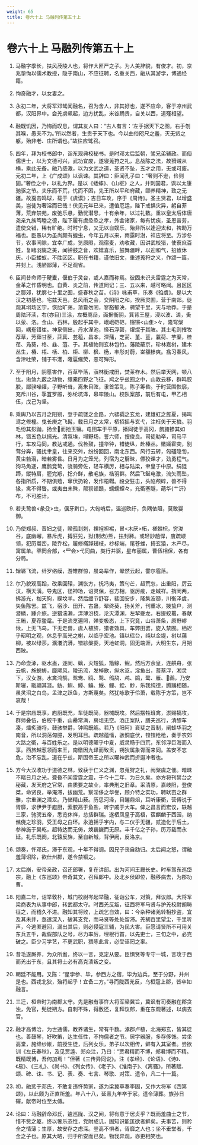 ```yaml
---
weight: 65
title: 卷六十上 马融列传第五十上
---
```


# 卷六十上 马融列传第五十上

1. <span id="卷六十上_马融列传第五十上-1"></span>
马融字季长，扶风茂陵人也，将作大匠严之子。为人美辞貌，有俊才。初，京兆挚恂以儒术教授，隐于南山，不应征聘，名重关西，融从其游学，博通经籍。

2. <span id="卷六十上_马融列传第五十上-2"></span>
恂奇融才，以女妻之。

3. <span id="卷六十上_马融列传第五十上-3"></span>
永初二年，大将军邓骘闻融名，召为舍人，非其好也，遂不应命，客于凉州武都，汉阳界中。会羌虏飙起，边方扰乱，米谷踊贵，自关以西，道殣相望。

4. <span id="卷六十上_马融列传第五十上-4"></span>
融既饥因，乃悔而叹息，谓其友人曰：“古人有言：‘左手据天下之图，右手刎其喉，愚夫不为。’所以然者，生贵于天下也。今以曲俗咫尺之羞，灭无赀之躯，殆非老、庄所谓也。”故往应骘召。

5. <span id="卷六十上_马融列传第五十上-5"></span>
四年，拜为校书郎中，诣东观典校秘书。是时邓太后监朝，骘兄弟辅政。而俗儒世士，以为文德可兴，武功宜废，遂寝蒐狩之礼，息战陈之法，故猾贼从横，乘此无备。融乃感激，以为文武之道，圣贤不坠，五才之用，无或可废。元初二年，上《广成颂》以讽谏。其辞曰：臣闻孔子曰：“奢则不逊，俭则固。”奢俭之中，以礼为界。是以《蟋蟀》、《山枢》之人，并刺国君，讽以太康驰驱之节。夫乐而不荒，忧而不困，先王所以平和府藏，颐养精神，致之无疆。故戛击鸣球，载于《虞谟》；吉日车攻，序于《周诗》。圣主贤君，以增盛美，岂徒为奢淫而已哉！伏见元年已来，遭值厄运，陛下戒惧灾异，躬自菲薄，荒弃禁苑，废弛乐悬，勤忧潜思，十有余年，以过礼数。重以皇太后体唐尧亲九族笃睦之德，陛下履有虞烝烝之孝，外舍诸家，每有忧疾，圣恩普劳，遣使交错，稀有旷绝。时时宁息，又无以自娱乐，殆非所以逢迎太和，裨助万福也。臣愚以为虽尚颇有蝗虫，今年五月以来，雨露时澍，祥应将至。方涉冬节，农事间隙，宜幸广成，览原隰，观宿麦，劝收藏，因讲武校猎，使寮庶百姓，复睹羽旄之美，闻钟鼓之音，欢嬉喜乐，鼓舞疆畔，以迎和气，招致休庆。小臣蝼蚁，不胜区区。职在书籍，谨依旧文，重述蒐狩之义，作颂一篇，并封上。浅陋鄙薄，不足观省。

6. <span id="卷六十上_马融列传第五十上-6"></span>
臣闻昔命师于鞬櫜，偃伯于灵台，或人嘉而称焉。彼固未识夫雷霆之为天常，金革之作昏明也。自黄、炎之前，传道罔记；三、五以来，越可略闻。且区区之酆郊，犹廓七十里之囿，盛春秋之苗。《诗》咏甫草，乐奏《驺虞》。是以大汉之初基也，宅兹天邑，总风雨之会，交阴阳之和。揆厥灵囿，营于南郊。徒观其坰场区宇，恢胎旷荡，蕦敻勿罔，寥豁郁泱，骋望千里，天与地莽。于是周阹环渎，右{亦目}三涂，左概嵩岳，面据衡阴，箕背王屋，浸以波、溠，夤以荥、洛。金山、石林，殷起乎其中，峨峨硙硙，锵锵<山隹>々，隆穹槃回，嵎峞错崔。神泉侧出，丹水涅池，怪石浮磬，燿焜于其陂。其土毛则搉牧荐草，芳茹甘荼，茈萁、芸蒩，昌本，深蒱，芝荋、堇、荁，蘘荷、芋渠，桂荏、凫葵，格、韭、菹、于。其植物则玄林包竹。藩陵蔽京，珍林嘉树，建木丛生，椿、梧、栝、柏、柜、柳、枫、杨，丰彤对蔚，崟頟椮爽。翕习春风，含津吐荣，铺于布濩，蓶扈鯈荧，恶可殚形。

7. <span id="卷六十上_马融列传第五十上-7"></span>
至于阳月，阴慝害作，百草毕落，蕦林衡戒田，焚莱柞木。然后举天网，顿八纮，揪敛九薮之动物，缳橐四野之飞征。鸠之乎兹囿之中，山敦云移，群鸣胶胶，鄙骙噪讙，子野听耸，离朱目眩，隶首策乱，陈子筹昏。于时营围恢廓，充斥川谷，罦罝罗羉，弥纶坑泽，皋牢陵山。校队案部，前后有屯，甲乙相伍，戊己为坚。

8. <span id="卷六十上_马融列传第五十上-8"></span>
乘舆乃以吉月之阳朔，登于疏镂之金路，六骕骦之玄龙，建雄虹之旌夏，揭鸣鸢之修橦。曳长庚之飞髯，载日月之太常，栖招摇与玄弋，注枉矢于天狼。羽毛纷其髟鼬，扬金而扡玉镶。屯田车于平原，播同徒于高冈，旃旝掺其如林，错五色以摛光。清氛埃，埽野场，誓六师，搜俊良。司徒勒卒，司马平行，车攻马同，教达戒通。伐咎鼓，撞华钟，错徒纵，赴榛丛。徽婳霍奕，别骛分奔，骚扰聿皇，往来交舛，纷纷回回，南北东西。风行云转，匈礚隐訇，黄尘勃滃，暗若雾昏。日月为之笼光，列宿为之翳昧，僄狡课才，劲勇程气。狗马角逐，鹰鹯竞鸷，骁骑旁佐，轻车横厉，相与陆梁，聿皇于中原。绢猑蹄，鏦特肩，脰完羝，捴介鲜，散毛族，梏羽群。然后飞鋋电激，流矢雨坠，各指所质，不期俱殪，窜伏扔轮，发作梧轊。祋殳狂击，头陷颅碎，兽不得猭，禽不得瞥。或夷由未殊，颠狈顿踬，蠕蠕蟫々，充衢塞隧，葩华{艹汧}布，不可胜计。

9. <span id="卷六十上_马融列传第五十上-9"></span>
若夫鸷兽<彖殳>虫，倨牙黔口，大匈哨后，温巡欧纡，负隅依阻，莫敢婴御。

10. <span id="卷六十上_马融列传第五十上-10"></span>
乃使郑叔、晋妇之徒，睽孤刲刺，裸裎袒裼，冒<木厌>柘，槎棘枳，穷浚谷，底幽嶰，暴斥虎，搏狂兕，狱{制齿}熊，抾封豨。或轻訬趬悍，廋疏嵝领，犯历嵩峦，陵乔松，履修樠踔攳枝，杪标端，尾苍蜼，掎玄猿，木产尽，寓属单。罕罔合部，<罒会>弋同曲，类行并驱，星布丽属，曹伍相保，各有分局。

11. <span id="卷六十上_马融列传第五十上-11"></span>
矰碆飞流，纤罗络縸，游雉群惊，晨岛辈作，翚然云起，霅尔雹落。

12. <span id="卷六十上_马融列传第五十上-12"></span>
尔乃貌观高蹈，改乘回辕，溯恢方，抚冯夷，策句芒，超荒忽，出重阳，厉云汉，横天潢。导鬼区，径神场，诏灵保，召方相，驱厉疫，走蜮祥。捎罔两，拂游光，枷天狗，緤坟羊。然后缓节舒容，裴回安步，降集波篽，川衡泽虞，矢鱼陈罟。兹飞，宿沙、田开、古蛊，翚终葵，扬关斧，刊重冰，拨蛰户，测潜鳞，踵介旅。逆猎湍濑，渀薄汾桡，沦灭潭渊，左挈夔龙，右提蛟鼍，春献王鲔，夏荐鳖鼋。于是流览遍照，殚变极态，上下究竟，山谷萧条，原野嵺愀，上无飞鸟，下无走兽，虞人植旍，猎者效具，车弊田罢，旋入禁囿。栖迟乎昭明之观，休息乎高光之榭，以临乎宏池。镇以瑶台，纯以金堤，树以蒱柳，被以绿莎，瀇瀁沆漭，错紾槃委，天地虹洞，固无端涯，大明生东，月朔西陂。

13. <span id="卷六十上_马融列传第五十上-13"></span>
乃命壶涿，驱水蛊，逐罔、螭，灭短狐，簎鲸、鲵。然后方余皇，连舼舟，张云帆，施蜺帱，靡飔风，陵迅流，发棹歌，纵水讴，淫鱼出，蓍蔡浮，湘灵下，汉女游。水禽鸿鹄，鸳鸯、鸥、鹥、鸧鸹、鸬、鹢，鹭、雁、鷉，乃安斯寝，戢翮其涯。鲂、鱮、鱏、鳊、鰋、鲤、鲿、魦，乐我纯德，腾踊相随，虽灵沼之白鸟，孟津之跃鱼，方斯蔑矣。然犹咏歌于伶萧，载陈于方策，岂不哀哉！

14. <span id="卷六十上_马融列传第五十上-14"></span>
于是宗庙既享，庖厨既充，车徒既简，器械既攻。然后摆牲班禽，淤赐犒攻，群师叠伍，伯校千重，山罍常满，房俎无空。酒正案队，膳夫巡行，清醪车凑，燔炙骑将，鼓骇举爵，钟鸣既觞。若乃《阳阿》衰斐之晋制，阐蛙华羽之南音，所以洞荡匈臆，发明耳目。疏越蕴慉，骇恫底伏，锽锽枪枪，奏于农郊大路之衢，与百姓乐之。是以明德曜乎中夏，威灵畅乎四荒，东邻浮巨海而入享。西旅越葱领而来王，南徼因九译而致贡，朔狄属象胥而来同。盖安不忘危，治不忘乱，道在乎兹，斯固帝王之所以曜神武而折遐冲者也。

15. <span id="卷六十上_马融列传第五十上-15"></span>
方今大汉收功于道德之林，致获于仁义之渊，忽蒐狩之礼，阙槃虞之佃。暗昧不睹日月之光，聋昏不闻雷霆之震，于今十二年，为日久矣。亦方将刊禁台之秘藏，发天府之官常，由质要之故业，率典刑之旧章。采清原，嘉岐阳，登俊桀，命贤良，举淹滞，拔幽荒。察淫侈之华誉，顾介特之实功，聘畎亩之群雅，宗重渊之潜龙。乃储精山薮。历思河泽，目矖鼎俎，耳听康衢，营傅说于胥靡，求伊尹于庖厨，索胶鬲于鱼盐，听宁戚于大车。俾之昌言而宏议，轶越三家，驰骋五帝，悉览休祥，总括群瑞。遂栖凤皇于高梧，宿麒麟于西园，纳僬侥之珍羽，受王母之白环。永逍摇乎宇内，与二仪乎无疆，贰造化于后土，参神施于昊乾，超特达而无俦，焕巍巍而无原。丰千亿之子孙，历万载而永延。礼乐既阕，北辕反旆，至自新城，背伊阙，反洛京。

16. <span id="卷六十上_马融列传第五十上-16"></span>
颂奏，忤邓氏，滞于东观，十年不得调。因兄子丧自劾归。太后闻之怒，谓融羞薄诏除，欲仕州郡，遂令禁锢之。

17. <span id="卷六十上_马融列传第五十上-17"></span>
太后崩，安帝亲政，召还郎署，复在讲部。出为河间王厩长史。时车驾东巡岱宗，融上《东巡颂》帝奇其文，召拜郎中。及北乡侯即位，融移病去，为郡功曹。

18. <span id="卷六十上_马融列传第五十上-18"></span>
阳嘉二年，诏举敦朴，城门校尉岑起举融，征诣公车，对策，拜议郎。大将军梁商表为从事中郎，转武都太守。时西羌反叛，征西将军马贤与护羌校尉胡畴征之，而稽久不进。融知其将败，上疏乞自效，曰：今杂种诸羌转相抄盗，宜及其未并，亟遣深入，破其支党，而马贤等处处留滞。羌胡百里望尘，千里听声，今逃匿避回，漏出其后，则必侵寇三辅，为民大害。臣愿请贤所不可用关东兵五千，裁假部队之号，尽力率厉，埋根行首，以先吏士，三旬之中，必克破之。臣少习学艺，不更武职，猥陈此言，必受诬罔之辜。

19. <span id="卷六十上_马融列传第五十上-19"></span>
昔毛遂厮养，为众所蚩，终以一言，克定从要。臣惧贤等专守一城，言攻于西而羌出于东，且其将士必有高克溃叛之变。

20. <span id="卷六十上_马融列传第五十上-20"></span>
朝廷不能用。又陈：“星孛参、毕，参西方之宿，毕为边兵，至于分野，并州是也。西戎北狄，殆将起乎！宜备二方。”寻而陇西羌反，乌桓寇上郡，皆卒如融言。

21. <span id="卷六十上_马融列传第五十上-21"></span>
三迁，桓帝时为南郡太守。先是融有事忤大将军梁冀旨，冀讽有司奏融在郡贪浊，免官，髡徙朔方。自刺不殊，得赦还，复拜议郎，重在东观著述，以病去官。

22. <span id="卷六十上_马融列传第五十上-22"></span>
融才高博洽，为世通儒，教养诸生，常有千数。涿郡卢植，北海郑玄，皆其徒也。善鼓琴，好吹笛，达生任性，不拘儒者之节。居字器服，多存侈饰。尝坐高堂，施绛纱帐，前授生徒，后列女乐，弟子以次相传，鲜有入其室者。尝欲训《左氏春秋》，及见贾逵、郑众注，乃曰：“贾君精而不博，郑君博而不精。既精既博，吾何加焉！”但著《三传异同说》。注《孝经》、《论语》、《诗》、《易》、《三礼》、《尚书》、《列女传》、《老子》、《淮南子》、《离骚》，所著赋、颂、碑、诔、书、记、表、奏、七言、琴歌、对策、遗令，凡二十一篇。

23. <span id="卷六十上_马融列传第五十上-23"></span>
初，融惩于邓氏，不敢复违忤势家，遂为梁冀草奏李固，又作大将军《西第颂》，以此颇为正直所羞。年八十八，延熹九年卒于家。遗令薄葬。族孙日磾，献帝时位至太傅。

24. <span id="卷六十上_马融列传第五十上-24"></span>
论曰：马融辞命邓氏，逡巡陇、汉之间，将有意于居贞乎？既而羞曲士之节，惜不赀之躯，终以奢乐恣性，党附成讥，固知识能匡欲者鲜矣。夫事苦，则矜全之情薄；生厚，故安存之虑深。登高不惧者，胥靡之人也；坐不垂堂者，千金之子也。原其大略，归于所安而已矣。物我异观，亦更相笑也。
